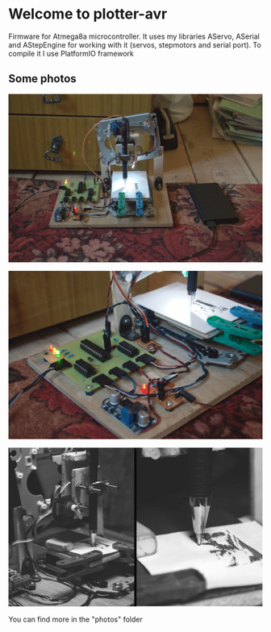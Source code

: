 # Welcome to plotter-avr
Firmware for Atmega8a microcontroller. 
It uses my libraries AServo, ASerial and AStepEngine for working with it (servos, stepmotors and serial port).
To compile it I use PlatformIO framework

## Some photos
![project image 1](https://github.com/vladislick/plotter-avr/raw/master/photos/firstlook1.jpg)

![project image 2](https://github.com/vladislick/plotter-avr/raw/master/photos/firstlook2.jpg)

![project image 3](https://github.com/vladislick/plotter-avr/raw/master/photos/firstlook3.jpg)

You can find more in the "photos" folder

